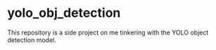 # yolo_obj_detection
This repository is a side project on me tinkering with the YOLO object detection model. 
